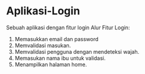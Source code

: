 # Aplikasi-Login
Sebuah aplikasi dengan fitur login
Alur Fitur Login:
1. Memasukkan email dan password
2. Memvalidasi masukan.
3. Memvalidasi pengguna dengan mendeteksi wajah.
4. Memasukan nama ibu untuk validasi.
5. Menampilkan halaman home.
